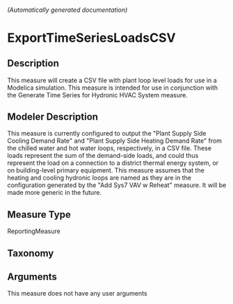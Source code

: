 

###### (Automatically generated documentation)

# ExportTimeSeriesLoadsCSV

## Description
This measure will create a CSV file with plant loop level loads for use in a Modelica simulation. This measure is intended for use in conjunction with the
	 Generate Time Series for Hydronic HVAC System measure.

## Modeler Description
This measure is currently configured to output the "Plant Supply Side Cooling Demand Rate" and "Plant Supply Side Heating Demand Rate" from the chilled water
	and hot water loops, respectively, in a CSV file. These loads represent the sum of the demand-side loads, and could thus represent the load on a connection to a district thermal energy system, or on
	building-level primary equipment. This measure assumes that the heating and cooling hydronic loops are named as they are in the configuration generated by 
	the "Add Sys7 VAV w Reheat" measure. It will be made more generic in the future.

## Measure Type
ReportingMeasure

## Taxonomy


## Arguments




This measure does not have any user arguments


